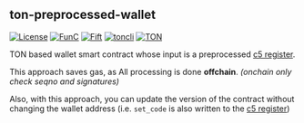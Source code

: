 ## ton-preprocessed-wallet

[![License](https://img.shields.io/badge/license-MIT-brightgreen)](https://opensource.org/licenses/MIT)
[![FunC](https://img.shields.io/badge/made%20with-FunC-brightgreen)](https://ton.org/docs/#/func)
[![Fift](https://img.shields.io/badge/made%20with-Fift-brightgreen)](https://newton-blockchain.github.io/docs/fiftbase.pdf)
[![toncli](https://img.shields.io/badge/for%20use%20with-toncli-brightgreen)](https://github.com/disintar/toncli)
[![TON](https://img.shields.io/badge/based%20on-TON-blue)](https://ton.org/)

TON based wallet smart contract whose input is a preprocessed [c5 register](https://ton.org/docs/tvm.pdf#page=11).

This approach saves gas, as All processing is done **offchain**. _(onchain only check seqno and signatures)_

Also, with this approach, you can update the version of the contract without changing the wallet address (i.e. `set_code` is also written to the [c5 register](https://ton.org/docs/tvm.pdf#page=11))